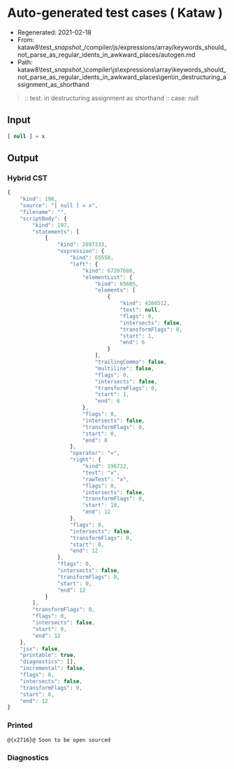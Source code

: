 # Auto-generated test cases ( Kataw )
- Regenerated: 2021-02-18
- From: kataw8\test\__snapshot__/compiler/js/expressions/array/keywords_should_not_parse_as_regular_idents_in_awkward_places/autogen.md
- Path: kataw8\test\__snapshot__\compiler\js\expressions\array\keywords_should_not_parse_as_regular_idents_in_awkward_places\gen\in_destructuring_assignment_as_shorthand
> :: test: in destructuring assignment as shorthand
> :: case: null
## Input

`````js
[ null ] = x
`````

## Output


### Hybrid CST


```javascript
{
    "kind": 196,
    "source": "[ null ] = x",
    "filename": "",
    "scriptBody": {
        "kind": 197,
        "statements": [
            {
                "kind": 2097233,
                "expression": {
                    "kind": 65550,
                    "left": {
                        "kind": 67207686,
                        "elementList": {
                            "kind": 65605,
                            "elements": [
                                {
                                    "kind": 4260512,
                                    "text": null,
                                    "flags": 0,
                                    "intersects": false,
                                    "transformFlags": 0,
                                    "start": 1,
                                    "end": 6
                                }
                            ],
                            "trailingComma": false,
                            "multiline": false,
                            "flags": 0,
                            "intersects": false,
                            "transformFlags": 0,
                            "start": 1,
                            "end": 6
                        },
                        "flags": 0,
                        "intersects": false,
                        "transformFlags": 0,
                        "start": 0,
                        "end": 8
                    },
                    "operator": "=",
                    "right": {
                        "kind": 196712,
                        "text": "x",
                        "rawText": "x",
                        "flags": 0,
                        "intersects": false,
                        "transformFlags": 0,
                        "start": 10,
                        "end": 12
                    },
                    "flags": 0,
                    "intersects": false,
                    "transformFlags": 0,
                    "start": 0,
                    "end": 12
                },
                "flags": 0,
                "intersects": false,
                "transformFlags": 0,
                "start": 0,
                "end": 12
            }
        ],
        "transformFlags": 0,
        "flags": 0,
        "intersects": false,
        "start": 0,
        "end": 12
    },
    "jsx": false,
    "printable": true,
    "diagnostics": [],
    "incremental": false,
    "flags": 0,
    "intersects": false,
    "transformFlags": 0,
    "start": 0,
    "end": 12
}
```

### Printed


```javascript
@{x2716}@ Soon to be open sourced
```

### Diagnostics


```javascript

```

